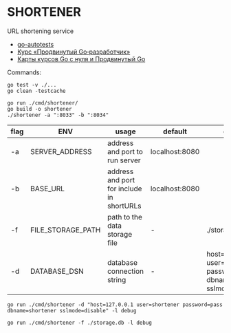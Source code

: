 # SHORTENER

URL shortening service

- [go-autotests](https://github.com/Yandex-Practicum/go-autotests)
- [Курс «Продвинутый Go‑разработчик»](https://practicum.yandex.ru/go-advanced/)
- [Карты курсов Go с нуля и Продвинутый Go](https://code.s3.yandex.net/go/1f_vs_2f.pdf)


Commands:  
```shell
go test -v ./...
go clean -testcache

go run ./cmd/shortener/
go build -o shortener
./shortener -a ":8033" -b ":8034"
```


| flag | ENV               | usage                                     | default        | example                                                                      |
| ---- | ----------------- | ----------------------------------------- | -------------- | ---------------------------------------------------------------------------- |
| -a   | SERVER_ADDRESS    | address and port to run server            | localhost:8080 |                                                                              |
| -b   | BASE_URL          | address and port for include in shortURLs | localhost:8080 |                                                                              |
| -f   | FILE_STORAGE_PATH | path to the data storage file             | -              | ./storage.db                                                                 |
| -d   | DATABASE_DSN      | database connection string                | -              | host=127.0.0.1 user=shortener password=pass dbname=shortener sslmode=disable |

`go run ./cmd/shortener -d "host=127.0.0.1 user=shortener password=pass dbname=shortener sslmode=disable" -l debug`

`go run ./cmd/shortener -f ./storage.db -l debug`

